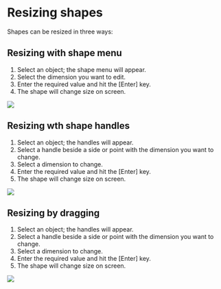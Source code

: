 # Resizing shapes

Shapes can be resized in three ways:

## Resizing with shape menu

1. Select an object; the shape menu will appear.
1. Select the dimension you want to edit.
1. Enter the required value and hit the [Enter] key.
1. The shape will change size on screen.

![](images/resize-with-shape-menu.gif)

## Resizing wth shape handles

1. Select an object; the handles will appear.
1. Select a handle beside a side or point with the dimension you want to change.
1. Select a dimension to change.
1. Enter the required value and hit the [Enter] key.
1. The shape will change size on screen.

![](images/resize-with-handles.gif)

## Resizing by dragging

1. Select an object; the handles will appear.
1. Select a handle beside a side or point with the dimension you want to change.
1. Select a dimension to change.
1. Enter the required value and hit the [Enter] key.
1. The shape will change size on screen.

![](images/resize-with-dragging.gif)

